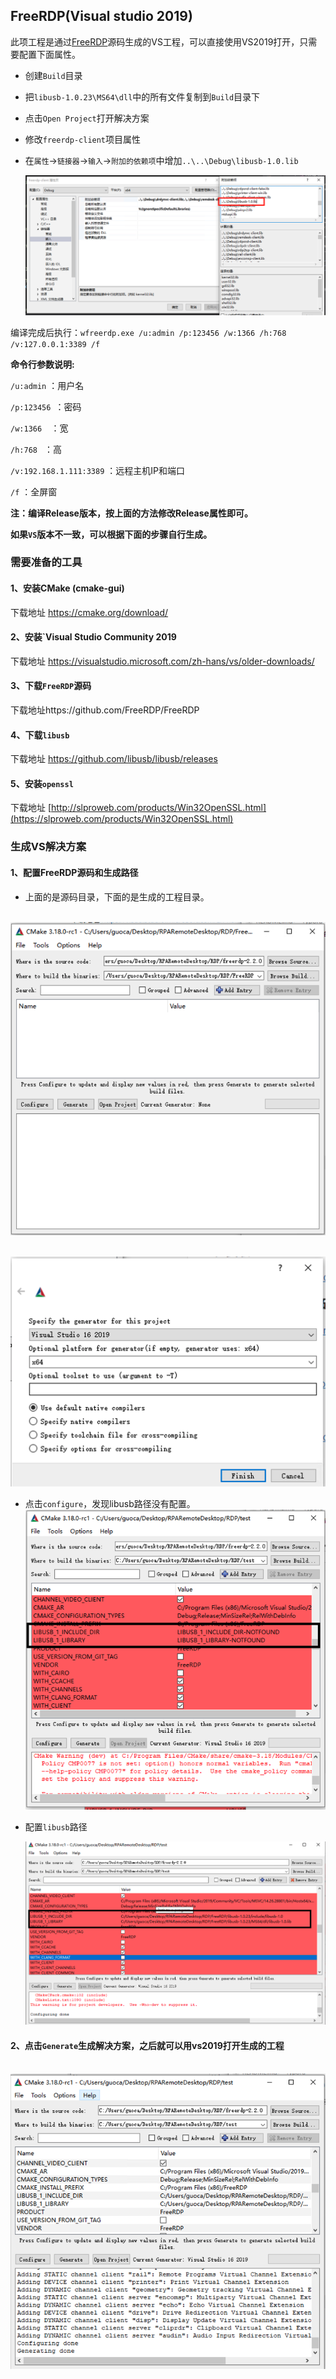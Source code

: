 ## FreeRDP(Visual studio 2019)

此项工程是通过[FreeRDP](https://github.com/FreeRDP/FreeRDP )源码生成的VS工程，可以直接使用VS2019打开，只需要配置下面属性。

- 创建`Build`目录

- 把`libusb-1.0.23\MS64\dll`中的所有文件复制到`Build`目录下

- 点击`Open Project`打开解决方案

- 修改`freerdp-client`项目属性

- 在`属性`->`链接器`->`输入`->`附加的依赖项`中增加`..\..\Debug\libusb-1.0.lib`

  ![Screen Shot 2020-09-28 at 5.42.43 PM.png](image/6.png)

编译完成后执行：`wfreerdp.exe /u:admin /p:123456 /w:1366 /h:768 /v:127.0.0.1:3389 /f`      

**命令行参数说明:**

`/u:admin` ：用户名

`/p:123456 `：密码

`/w:1366  `：宽

`/h:768 ` ：高

`/v:192.168.1.111:3389` ：远程主机IP和端口

`/f` ：全屏窗

**注：编译Release版本，按上面的方法修改Release属性即可。**

**如果`VS`版本不一致，可以根据下面的步骤自行生成。**

### 需要准备的工具

#### 1、安装CMake (cmake-gui)

下载地址 https://cmake.org/download/

#### 2、安装`Visual Studio Community 2019

下载地址 https://visualstudio.microsoft.com/zh-hans/vs/older-downloads/

#### 3、下载`FreeRDP`源码

下载地址https://github.com/FreeRDP/FreeRDP 

#### 4、下载`libusb`

下载地址 https://github.com/libusb/libusb/releases

#### 5、安装`openssl`

下载地址 [http://slproweb.com/products/Win32OpenSSL.html](https://slproweb.com/products/Win32OpenSSL.html)

### 生成VS解决方案

#### 1、配置FreeRDP源码和生成路径

- 上面的是源码目录，下面的是生成的工程目录。

​        ![Screen Shot 2020-09-28 at 5.19.16 PM.png](image/1.png)

​       ![Screen Shot 2020-09-28 at 5.19.28 PM.png](image/2.png)

- 点击`configure`，发现libusb路径没有配置。    
  ![Screen Shot 2020-09-28 at 5.28.41 PM.png](image/3.png)

- 配置`libusb`路径

  ![Screen Shot 2020-09-28 at 5.28.41 PM.png](image/4.png)

#### 2、点击`Generate`生成解决方案，之后就可以用vs2019打开生成的工程

​	![Screen Shot 2020-09-28 at 5.34.08 PM.png](image/5.png)







